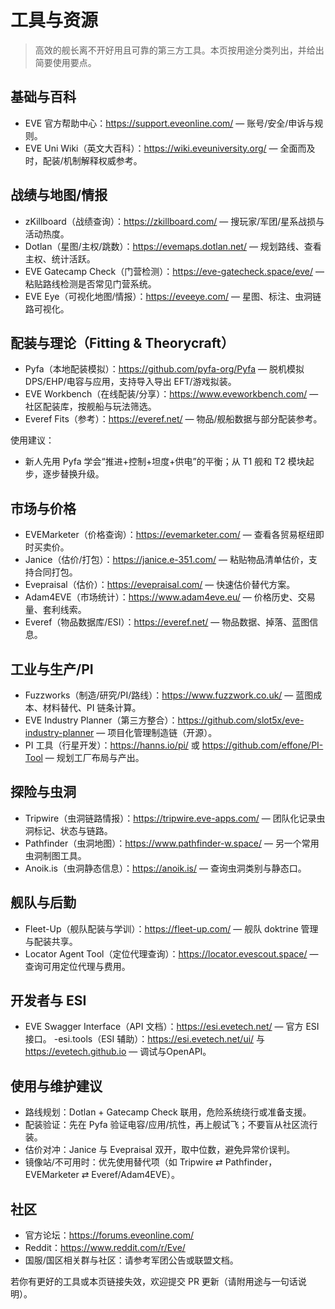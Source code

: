 # 工具与资源

> 高效的舰长离不开好用且可靠的第三方工具。本页按用途分类列出，并给出简要使用要点。

## 基础与百科
- EVE 官方帮助中心：https://support.eveonline.com/ — 账号/安全/申诉与规则。
- EVE Uni Wiki（英文大百科）：https://wiki.eveuniversity.org/ — 全面而及时，配装/机制解释权威参考。

## 战绩与地图/情报
- zKillboard（战绩查询）：https://zkillboard.com/ — 搜玩家/军团/星系战损与活动热度。
- Dotlan（星图/主权/跳数）：https://evemaps.dotlan.net/ — 规划路线、查看主权、统计活跃。
- EVE Gatecamp Check（门营检测）：https://eve-gatecheck.space/eve/ — 粘贴路线检测是否常见门营系统。
- EVE Eye（可视化地图/情报）：https://eveeye.com/ — 星图、标注、虫洞链路可视化。

## 配装与理论（Fitting & Theorycraft）
- Pyfa（本地配装模拟）：https://github.com/pyfa-org/Pyfa — 脱机模拟DPS/EHP/电容与应用，支持导入导出 EFT/游戏拟装。
- EVE Workbench（在线配装/分享）：https://www.eveworkbench.com/ — 社区配装库，按舰船与玩法筛选。
- Everef Fits（参考）：https://everef.net/ — 物品/舰船数据与部分配装参考。

使用建议：
- 新人先用 Pyfa 学会“推进+控制+坦度+供电”的平衡；从 T1 舰和 T2 模块起步，逐步替换升级。

## 市场与价格
- EVEMarketer（价格查询）：https://evemarketer.com/ — 查看各贸易枢纽即时买卖价。
- Janice（估价/打包）：https://janice.e-351.com/ — 粘贴物品清单估价，支持合同打包。
- Evepraisal（估价）：https://evepraisal.com/ — 快速估价替代方案。
- Adam4EVE（市场统计）：https://www.adam4eve.eu/ — 价格历史、交易量、套利线索。
- Everef（物品数据库/ESI）：https://everef.net/ — 物品数据、掉落、蓝图信息。

## 工业与生产/PI
- Fuzzworks（制造/研究/PI/路线）：https://www.fuzzwork.co.uk/ — 蓝图成本、材料替代、PI 链条计算。
- EVE Industry Planner（第三方整合）：https://github.com/slot5x/eve-industry-planner — 项目化管理制造链（开源）。
- PI 工具（行星开发）：https://hanns.io/pi/ 或 https://github.com/effone/PI-Tool — 规划工厂布局与产出。

## 探险与虫洞
- Tripwire（虫洞链路情报）：https://tripwire.eve-apps.com/ — 团队化记录虫洞标记、状态与链路。
- Pathfinder（虫洞地图）：https://www.pathfinder-w.space/ — 另一个常用虫洞制图工具。
- Anoik.is（虫洞静态信息）：https://anoik.is/ — 查询虫洞类别与静态口。

## 舰队与后勤
- Fleet-Up（舰队配装与学训）：https://fleet-up.com/ — 舰队 doktrine 管理与配装共享。
- Locator Agent Tool（定位代理查询）：https://locator.evescout.space/ — 查询可用定位代理与费用。

## 开发者与 ESI
- EVE Swagger Interface（API 文档）：https://esi.evetech.net/ — 官方 ESI 接口。
-esi.tools（ESI 辅助）：https://esi.evetech.net/ui/ 与 https://evetech.github.io — 调试与OpenAPI。

## 使用与维护建议
- 路线规划：Dotlan + Gatecamp Check 联用，危险系统绕行或准备支援。
- 配装验证：先在 Pyfa 验证电容/应用/抗性，再上舰试飞；不要盲从社区流行装。
- 估价对冲：Janice 与 Evepraisal 双开，取中位数，避免异常价误判。
- 镜像站/不可用时：优先使用替代项（如 Tripwire ⇄ Pathfinder，EVEMarketer ⇄ Everef/Adam4EVE）。

## 社区
- 官方论坛：https://forums.eveonline.com/
- Reddit：https://www.reddit.com/r/Eve/
- 国服/国区相关群与社区：请参考军团公告或联盟文档。

若你有更好的工具或本页链接失效，欢迎提交 PR 更新（请附用途与一句话说明）。